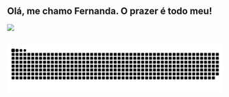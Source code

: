 ## Olá, me chamo Fernanda. O prazer é todo meu!

<a href="https://github.com/mfbyrodrigues">  
<img height="180em" src="https://github-readme-stats.vercel.app/api?username=mfbyrodrigues&show_icons=true&theme=dracula&include_all_commits=true&count_private=true"/>

##

<picture align="center">
<source media="(prefers-color-scheme: dark)" srcset="https://raw.githubusercontent.com/mfbyrodrigues/mfbyrodrigues/output/github-contribution-grid-snake-dark.svg">
<source media="(prefers-color-scheme: light)" srcset="https://raw.githubusercontent.com/mfbyrodrigues/mfbyrodrigues/output/github-contribution-grid-snake-dark.svg">
<img align="center" alt="github contribution grid snake animation" src="https://raw.githubusercontent.com/mfbyrodrigues/mfbyrodrigues/output/github-contribution-grid-snake.svg">
</picture>
